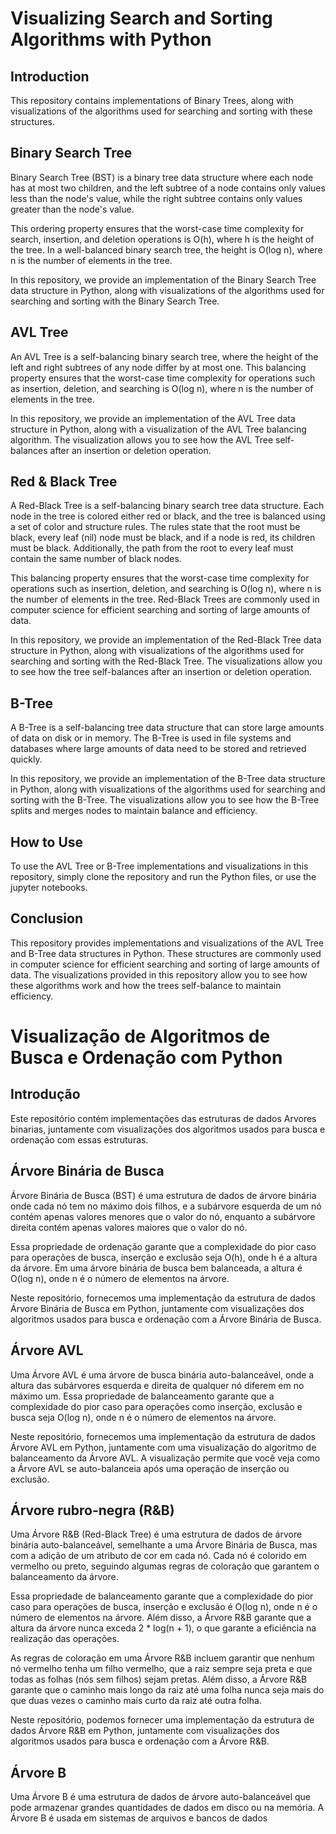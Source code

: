 # Visualizing Search and Sorting Algorithms with Python

## Introduction

This repository contains implementations of Binary Trees, along with visualizations of the algorithms used for searching and sorting with these structures.

## Binary Search Tree

Binary Search Tree (BST) is a binary tree data structure where each node has at most two children, and the left subtree of a node contains only values less than the node's value, while the right subtree contains only values greater than the node's value.

This ordering property ensures that the worst-case time complexity for search, insertion, and deletion operations is O(h), where h is the height of the tree. In a well-balanced binary search tree, the height is O(log n), where n is the number of elements in the tree.

In this repository, we provide an implementation of the Binary Search Tree data structure in Python, along with visualizations of the algorithms used for searching and sorting with the Binary Search Tree.

## AVL Tree

An AVL Tree is a self-balancing binary search tree, where the height of the left and right subtrees of any node differ by at most one. This balancing property ensures that the worst-case time complexity for operations such as insertion, deletion, and searching is O(log n), where n is the number of elements in the tree.

In this repository, we provide an implementation of the AVL Tree data structure in Python, along with a visualization of the AVL Tree balancing algorithm. The visualization allows you to see how the AVL Tree self-balances after an insertion or deletion operation.

## Red & Black Tree

A Red-Black Tree is a self-balancing binary search tree data structure. Each node in the tree is colored either red or black, and the tree is balanced using a set of color and structure rules. The rules state that the root must be black, every leaf (nil) node must be black, and if a node is red, its children must be black. Additionally, the path from the root to every leaf must contain the same number of black nodes.

This balancing property ensures that the worst-case time complexity for operations such as insertion, deletion, and searching is O(log n), where n is the number of elements in the tree. Red-Black Trees are commonly used in computer science for efficient searching and sorting of large amounts of data.

In this repository, we provide an implementation of the Red-Black Tree data structure in Python, along with visualizations of the algorithms used for searching and sorting with the Red-Black Tree. The visualizations allow you to see how the tree self-balances after an insertion or deletion operation.

## B-Tree

A B-Tree is a self-balancing tree data structure that can store large amounts of data on disk or in memory. The B-Tree is used in file systems and databases where large amounts of data need to be stored and retrieved quickly.

In this repository, we provide an implementation of the B-Tree data structure in Python, along with visualizations of the algorithms used for searching and sorting with the B-Tree. The visualizations allow you to see how the B-Tree splits and merges nodes to maintain balance and efficiency.

## How to Use

To use the AVL Tree or B-Tree implementations and visualizations in this repository, simply clone the repository and run the Python files, or use the jupyter notebooks.

## Conclusion

This repository provides implementations and visualizations of the AVL Tree and B-Tree data structures in Python. These structures are commonly used in computer science for efficient searching and sorting of large amounts of data. The visualizations provided in this repository allow you to see how these algorithms work and how the trees self-balance to maintain efficiency.

# Visualização de Algoritmos de Busca e Ordenação com Python

## Introdução

Este repositório contém implementações das estruturas de dados Arvores binarias, juntamente com visualizações dos algoritmos usados para busca e ordenação com essas estruturas.

## Árvore Binária de Busca

Árvore Binária de Busca (BST) é uma estrutura de dados de árvore binária onde cada nó tem no máximo dois filhos, e a subárvore esquerda de um nó contém apenas valores menores que o valor do nó, enquanto a subárvore direita contém apenas valores maiores que o valor do nó.

Essa propriedade de ordenação garante que a complexidade do pior caso para operações de busca, inserção e exclusão seja O(h), onde h é a altura da árvore. Em uma árvore binária de busca bem balanceada, a altura é O(log n), onde n é o número de elementos na árvore.

Neste repositório, fornecemos uma implementação da estrutura de dados Árvore Binária de Busca em Python, juntamente com visualizações dos algoritmos usados para busca e ordenação com a Árvore Binária de Busca.

## Árvore AVL

Uma Árvore AVL é uma árvore de busca binária auto-balanceável, onde a altura das subárvores esquerda e direita de qualquer nó diferem em no máximo um. Essa propriedade de balanceamento garante que a complexidade do pior caso para operações como inserção, exclusão e busca seja O(log n), onde n é o número de elementos na árvore.

Neste repositório, fornecemos uma implementação da estrutura de dados Árvore AVL em Python, juntamente com uma visualização do algoritmo de balanceamento da Árvore AVL. A visualização permite que você veja como a Árvore AVL se auto-balanceia após uma operação de inserção ou exclusão.

## Árvore rubro-negra (R&B)

Uma Árvore R&B (Red-Black Tree) é uma estrutura de dados de árvore binária auto-balanceável, semelhante a uma Árvore Binária de Busca, mas com a adição de um atributo de cor em cada nó. Cada nó é colorido em vermelho ou preto, seguindo algumas regras de coloração que garantem o balanceamento da árvore.

Essa propriedade de balanceamento garante que a complexidade do pior caso para operações de busca, inserção e exclusão é O(log n), onde n é o número de elementos na árvore. Além disso, a Árvore R&B garante que a altura da árvore nunca exceda 2 * log(n + 1), o que garante a eficiência na realização das operações.

As regras de coloração em uma Árvore R&B incluem garantir que nenhum nó vermelho tenha um filho vermelho, que a raiz sempre seja preta e que todas as folhas (nós sem filhos) sejam pretas. Além disso, a Árvore R&B garante que o caminho mais longo da raiz até uma folha nunca seja mais do que duas vezes o caminho mais curto da raiz até outra folha.

Neste repositório, podemos fornecer uma implementação da estrutura de dados Árvore R&B em Python, juntamente com visualizações dos algoritmos usados para busca e ordenação com a Árvore R&B.

## Árvore B

Uma Árvore B é uma estrutura de dados de árvore auto-balanceável que pode armazenar grandes quantidades de dados em disco ou na memória. A Árvore B é usada em sistemas de arquivos e bancos de dados
